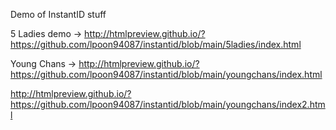 Demo of InstantID stuff

5 Ladies demo -> http://htmlpreview.github.io/?https://github.com/lpoon94087/instantid/blob/main/5ladies/index.html

Young Chans -> http://htmlpreview.github.io/?https://github.com/lpoon94087/instantid/blob/main/youngchans/index.html

 http://htmlpreview.github.io/?https://github.com/lpoon94087/instantid/blob/main/youngchans/index2.html

